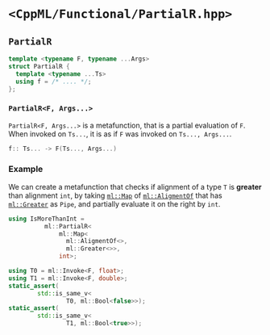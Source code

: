 # `<CppML/Functional/PartialR.hpp>`

## `PartialR`

```c++
template <typename F, typename ...Args>
struct PartialR {
  template <typename ...Ts>
  using f = /* .... */;
};
```
### `PartialR<F, Args...>`

`PartialR<F, Args...>` is a metafunction, that is a partial evaluation of `F`. When invoked on `Ts...`, it is as if `F` was invoked on `Ts..., Args...`.

```c++
f:: Ts... -> F(Ts..., Args...)
```

### Example

We can create a metafunction that checks if alignment of a type `T` is **greater** than alignment `int`, by taking [`ml::Map`](./Map.md) of [`ml::AligmentOf`](../TypeTraits/AligmentOf.md)  that has [`ml::Greater`](../Arithmetic/Greater.md) as `Pipe`, and partially evaluate it on the right by `int`.

```c++
using IsMoreThanInt = 
          ml::PartialR<
              ml::Map<
                ml::AligmentOf<>,
                ml::Greater<>>,
              int>;

using T0 = ml::Invoke<F, float>;
using T1 = ml::Invoke<F, double>;
static_assert(
        std::is_same_v<
                T0, ml::Bool<false>>);
static_assert(
        std::is_same_v<
                T1, ml::Bool<true>>);
```
